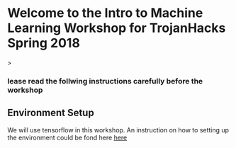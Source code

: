 <h1>Welcome to the Intro to Machine Learning Workshop for TrojanHacks Spring 2018</h1>>

<h3>lease read the follwing instructions carefully before the workshop</h3>
<h2>Environment Setup</h2>

We will use tensorflow in this workshop. An instruction on how to setting up the environment could be fond here <a href = "http://caisplusplus.usc.edu/blog/curriculum/environment_setup"> here </a>